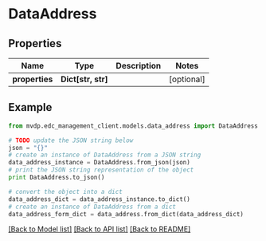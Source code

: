 # DataAddress


## Properties
Name | Type | Description | Notes
------------ | ------------- | ------------- | -------------
**properties** | **Dict[str, str]** |  | [optional] 

## Example

```python
from mvdp.edc_management_client.models.data_address import DataAddress

# TODO update the JSON string below
json = "{}"
# create an instance of DataAddress from a JSON string
data_address_instance = DataAddress.from_json(json)
# print the JSON string representation of the object
print DataAddress.to_json()

# convert the object into a dict
data_address_dict = data_address_instance.to_dict()
# create an instance of DataAddress from a dict
data_address_form_dict = data_address.from_dict(data_address_dict)
```
[[Back to Model list]](../README.md#documentation-for-models) [[Back to API list]](../README.md#documentation-for-api-endpoints) [[Back to README]](../README.md)


